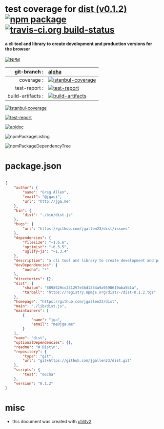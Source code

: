 # test coverage for  [dist (v0.1.2)](https://github.com/jgallen23/dist)  [![npm package](https://img.shields.io/npm/v/npmtest-dist.svg?style=flat-square)](https://www.npmjs.org/package/npmtest-dist) [![travis-ci.org build-status](https://api.travis-ci.org/npmtest/node-npmtest-dist.svg)](https://travis-ci.org/npmtest/node-npmtest-dist)
#### a cli tool and library to create development and production versions for the browser

[![NPM](https://nodei.co/npm/dist.png?downloads=true)](https://www.npmjs.com/package/dist)

| git-branch : | [alpha](https://github.com/npmtest/node-npmtest-dist/tree/alpha)|
|--:|:--|
| coverage : | [![istanbul-coverage](https://npmtest.github.io/node-npmtest-dist/build/coverage.badge.svg)](https://npmtest.github.io/node-npmtest-dist/build/coverage.html/index.html)|
| test-report : | [![test-report](https://npmtest.github.io/node-npmtest-dist/build/test-report.badge.svg)](https://npmtest.github.io/node-npmtest-dist/build/test-report.html)|
| build-artifacts : | [![build-artifacts](https://npmtest.github.io/node-npmtest-dist/glyphicons_144_folder_open.png)](https://github.com/npmtest/node-npmtest-dist/tree/gh-pages/build)|

[![istanbul-coverage](https://npmtest.github.io/node-npmtest-dist/build/screenCapture.buildCustomOrg.browser.coverage.html.png)](https://npmtest.github.io/node-npmtest-dist/build/coverage.html/index.html)

[![test-report](https://npmtest.github.io/node-npmtest-dist/build/screenCapture.buildCustomOrg.browser.%252Fhome%252Ftravis%252Fbuild%252Fnpmtest%252Fnode-npmtest-dist%252Ftmp%252Fbuild%252Ftest-report.html.png)](https://npmtest.github.io/node-npmtest-dist/build/test-report.html)

[![apidoc](https://npmdoc.github.io/node-npmdoc-dist/build/screenCapture.buildApidoc.browser.%252Fhome%252Ftravis%252Fbuild%252Fnpmdoc%252Fnode-npmdoc-dist%252Ftmp%252Fbuild%252Fapidoc.html.png)](https://npmdoc.github.io/node-npmdoc-dist/build/apidoc.html)

![npmPackageListing](https://npmtest.github.io/node-npmtest-dist/build/screenCapture.npmPackageListing.svg)

![npmPackageDependencyTree](https://npmtest.github.io/node-npmtest-dist/build/screenCapture.npmPackageDependencyTree.svg)



# package.json

```json

{
    "author": {
        "name": "Greg Allen",
        "email": "@jgaui",
        "url": "http://jga.me"
    },
    "bin": {
        "dist": "./bin/dist.js"
    },
    "bugs": {
        "url": "https://github.com/jgallen23/dist/issues"
    },
    "dependencies": {
        "filesize": "~1.6.6",
        "optimist": "~0.3.5",
        "uglify-js": "~1.3.4"
    },
    "description": "a cli tool and library to create development and production versions for the browser",
    "devDependencies": {
        "mocha": "*"
    },
    "directories": {},
    "dist": {
        "shasum": "8898629cc251297e36d1354a9a9598619aba5b1a",
        "tarball": "https://registry.npmjs.org/dist/-/dist-0.1.2.tgz"
    },
    "homepage": "https://github.com/jgallen23/dist",
    "main": "./lib/dist.js",
    "maintainers": [
        {
            "name": "jga",
            "email": "me@jga.me"
        }
    ],
    "name": "dist",
    "optionalDependencies": {},
    "readme": "# Dist\n",
    "repository": {
        "type": "git",
        "url": "git+https://github.com/jgallen23/dist.git"
    },
    "scripts": {
        "test": "mocha"
    },
    "version": "0.1.2"
}
```



# misc
- this document was created with [utility2](https://github.com/kaizhu256/node-utility2)
